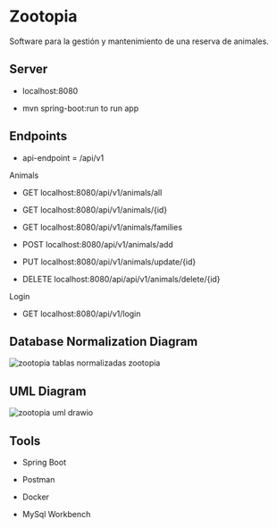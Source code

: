 # Zootopia
Software para la gestión y mantenimiento de una reserva de animales.

## Server
- localhost:8080

- mvn spring-boot:run to run app

## Endpoints

- api-endpoint = /api/v1

Animals
- <p>GET localhost:8080/api/v1/animals/all</p>
- <p>GET localhost:8080/api/v1/animals/{id}</p>
- <p>GET localhost:8080/api/v1/animals/families</p>
- <p>POST localhost:8080/api/v1/animals/add</p>
- <p>PUT localhost:8080/api/v1/animals/update/{id}</p>
- <p>DELETE localhost:8080/api/api/v1/animals/delete/{id}</p>

Login
- <p>GET localhost:8080/api/v1/login</p>


## Database Normalization Diagram

![zootopia tablas normalizadas zootopia](https://github.com/user-attachments/assets/34f0cdd4-f049-4542-997a-58cfca699507)

## UML Diagram

![zootopia uml drawio](https://github.com/user-attachments/assets/2bdf960e-000b-485a-a891-f13a13091970)

## Tools
- Spring Boot

- Postman

- Docker

- MySql Workbench
